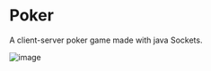 # Poker
 
 A client-server poker game made with java Sockets.
 
 
![image](https://user-images.githubusercontent.com/100097614/159999476-3126e09e-012c-4232-859b-593ed32cf983.png)
